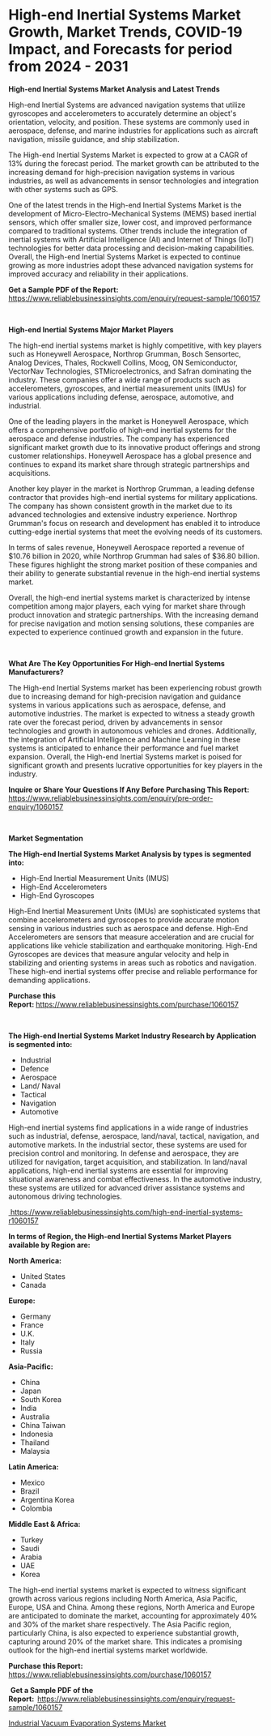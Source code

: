<p><h1>High-end Inertial Systems Market Growth, Market Trends, COVID-19 Impact, and Forecasts for period from 2024 - 2031</h1></p><p><strong>High-end Inertial Systems Market Analysis and Latest Trends</strong></p>
<p><p>High-end Inertial Systems are advanced navigation systems that utilize gyroscopes and accelerometers to accurately determine an object's orientation, velocity, and position. These systems are commonly used in aerospace, defense, and marine industries for applications such as aircraft navigation, missile guidance, and ship stabilization. </p><p>The High-end Inertial Systems Market is expected to grow at a CAGR of 13% during the forecast period. The market growth can be attributed to the increasing demand for high-precision navigation systems in various industries, as well as advancements in sensor technologies and integration with other systems such as GPS. </p><p>One of the latest trends in the High-end Inertial Systems Market is the development of Micro-Electro-Mechanical Systems (MEMS) based inertial sensors, which offer smaller size, lower cost, and improved performance compared to traditional systems. Other trends include the integration of inertial systems with Artificial Intelligence (AI) and Internet of Things (IoT) technologies for better data processing and decision-making capabilities. Overall, the High-end Inertial Systems Market is expected to continue growing as more industries adopt these advanced navigation systems for improved accuracy and reliability in their applications.</p></p>
<p><strong>Get a Sample PDF of the Report:&nbsp;</strong> <a href="https://www.reliablebusinessinsights.com/enquiry/request-sample/1060157">https://www.reliablebusinessinsights.com/enquiry/request-sample/1060157</a></p>
<p>&nbsp;</p>
<p><strong>High-end Inertial Systems Major Market Players</strong></p>
<p><p>The high-end inertial systems market is highly competitive, with key players such as Honeywell Aerospace, Northrop Grumman, Bosch Sensortec, Analog Devices, Thales, Rockwell Collins, Moog, ON Semiconductor, VectorNav Technologies, STMicroelectronics, and Safran dominating the industry. These companies offer a wide range of products such as accelerometers, gyroscopes, and inertial measurement units (IMUs) for various applications including defense, aerospace, automotive, and industrial.</p><p>One of the leading players in the market is Honeywell Aerospace, which offers a comprehensive portfolio of high-end inertial systems for the aerospace and defense industries. The company has experienced significant market growth due to its innovative product offerings and strong customer relationships. Honeywell Aerospace has a global presence and continues to expand its market share through strategic partnerships and acquisitions.</p><p>Another key player in the market is Northrop Grumman, a leading defense contractor that provides high-end inertial systems for military applications. The company has shown consistent growth in the market due to its advanced technologies and extensive industry experience. Northrop Grumman's focus on research and development has enabled it to introduce cutting-edge inertial systems that meet the evolving needs of its customers.</p><p>In terms of sales revenue, Honeywell Aerospace reported a revenue of $10.76 billion in 2020, while Northrop Grumman had sales of $36.80 billion. These figures highlight the strong market position of these companies and their ability to generate substantial revenue in the high-end inertial systems market.</p><p>Overall, the high-end inertial systems market is characterized by intense competition among major players, each vying for market share through product innovation and strategic partnerships. With the increasing demand for precise navigation and motion sensing solutions, these companies are expected to experience continued growth and expansion in the future.</p></p>
<p>&nbsp;</p>
<p><strong>What Are The Key Opportunities For High-end Inertial Systems Manufacturers?</strong></p>
<p><p>The High-end Inertial Systems market has been experiencing robust growth due to increasing demand for high-precision navigation and guidance systems in various applications such as aerospace, defense, and automotive industries. The market is expected to witness a steady growth rate over the forecast period, driven by advancements in sensor technologies and growth in autonomous vehicles and drones. Additionally, the integration of Artificial Intelligence and Machine Learning in these systems is anticipated to enhance their performance and fuel market expansion. Overall, the High-end Inertial Systems market is poised for significant growth and presents lucrative opportunities for key players in the industry.</p></p>
<p><strong>Inquire or Share Your Questions If Any Before Purchasing This Report:</strong> <a href="https://www.reliablebusinessinsights.com/enquiry/pre-order-enquiry/1060157">https://www.reliablebusinessinsights.com/enquiry/pre-order-enquiry/1060157</a></p>
<p>&nbsp;</p>
<p><strong>Market Segmentation</strong></p>
<p><strong>The High-end Inertial Systems Market Analysis by types is segmented into:</strong></p>
<p><ul><li>High-End Inertial Measurement Units (IMUS)</li><li>High-End Accelerometers</li><li>High-End Gyroscopes</li></ul></p>
<p><p>High-End Inertial Measurement Units (IMUs) are sophisticated systems that combine accelerometers and gyroscopes to provide accurate motion sensing in various industries such as aerospace and defense. High-End Accelerometers are sensors that measure acceleration and are crucial for applications like vehicle stabilization and earthquake monitoring. High-End Gyroscopes are devices that measure angular velocity and help in stabilizing and orienting systems in areas such as robotics and navigation. These high-end inertial systems offer precise and reliable performance for demanding applications.</p></p>
<p><strong>Purchase this Report:&nbsp;</strong><a href="https://www.reliablebusinessinsights.com/purchase/1060157">https://www.reliablebusinessinsights.com/purchase/1060157</a></p>
<p>&nbsp;</p>
<p><strong>The High-end Inertial Systems Market Industry Research by Application is segmented into:</strong></p>
<p><ul><li>Industrial</li><li>Defence</li><li>Aerospace</li><li>Land/ Naval</li><li>Tactical</li><li>Navigation</li><li>Automotive</li></ul></p>
<p><p>High-end inertial systems find applications in a wide range of industries such as industrial, defense, aerospace, land/naval, tactical, navigation, and automotive markets. In the industrial sector, these systems are used for precision control and monitoring. In defense and aerospace, they are utilized for navigation, target acquisition, and stabilization. In land/naval applications, high-end inertial systems are essential for improving situational awareness and combat effectiveness. In the automotive industry, these systems are utilized for advanced driver assistance systems and autonomous driving technologies.</p></p>
<p><a href="https://www.reliablebusinessinsights.com/high-end-inertial-systems-r1060157">&nbsp;https://www.reliablebusinessinsights.com/high-end-inertial-systems-r1060157</a></p>
<p><strong>In terms of Region, the High-end Inertial Systems Market Players available by Region are:</strong></p>
<p>
    <p> <strong> North America: </strong>
        <ul>
            <li>United States</li>
            <li>Canada</li>
        </ul>
        </p> 
    <p> <strong> Europe: </strong>
        <ul>
            <li>Germany</li>
            <li>France</li>
            <li>U.K.</li>
            <li>Italy</li>
            <li>Russia</li>
        </ul>
        </p> 
    <p> <strong> Asia-Pacific: </strong>
        <ul>
            <li>China</li>
            <li>Japan</li>
            <li>South Korea</li>
            <li>India</li>
            <li>Australia</li>
            <li>China Taiwan</li>
            <li>Indonesia</li>
            <li>Thailand</li>
            <li>Malaysia</li>
        </ul>
        </p> 
    <p> <strong> Latin America: </strong>
        <ul>
            <li>Mexico</li>
            <li>Brazil</li>
            <li>Argentina Korea</li>
            <li>Colombia</li>
        </ul>
        </p> 
    <p> <strong> Middle East & Africa: </strong>
        <ul>
            <li>Turkey</li>
            <li>Saudi</li>
            <li>Arabia</li>
            <li>UAE</li>
            <li>Korea</li>
        </ul>
    </p>
    </p>
<p><p>The high-end inertial systems market is expected to witness significant growth across various regions including North America, Asia Pacific, Europe, USA and China. Among these regions, North America and Europe are anticipated to dominate the market, accounting for approximately 40% and 30% of the market share respectively. The Asia Pacific region, particularly China, is also expected to experience substantial growth, capturing around 20% of the market share. This indicates a promising outlook for the high-end inertial systems market worldwide.</p></p>
<p><strong>Purchase this Report: </strong><a href="https://www.reliablebusinessinsights.com/purchase/1060157">https://www.reliablebusinessinsights.com/purchase/1060157</a></p>
<p>&nbsp;<strong>Get a Sample PDF of the Report:&nbsp;&nbsp;</strong><a href="https://www.reliablebusinessinsights.com/enquiry/request-sample/1060157">https://www.reliablebusinessinsights.com/enquiry/request-sample/1060157</a></p>
<p><strong></strong></p>
<p><p><a href="https://view.publitas.com/reportprime-1/industrial-vacuum-evaporation-systems-market-size-market-outlook-and-market-forecast-2024-to-2031/">Industrial Vacuum Evaporation Systems Market</a></p></p>